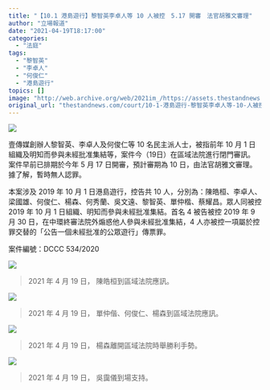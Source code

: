 ```yaml
---
title: "【10.1 港島遊行】黎智英李卓人等 10 人被控　5.17 開審　法官胡雅文審理"
author: "立場報道"
date: "2021-04-19T18:17:00"
categories:
  - "法庭"
tags:
  - "黎智英"
  - "李卓人"
  - "何俊仁"
  - "港島遊行"
topics: []
image: "http://web.archive.org/web/2021im_/https://assets.thestandnews.com/media/photos/20210419-07_aQRjs.png"
original_url: "thestandnews.com/court/10-1-港島遊行-黎智英李卓人等-10-人被控-5-17-開審-法官胡雅文審理"
---
```

![](http://web.archive.org/web/2021im_/https://assets.thestandnews.com/media/photos/20210419-07_aQRjs.png)

壹傳媒創辦人黎智英、李卓人及何俊仁等 10 名民主派人士，被指前年 10 月 1 日組織及明知而參與未經批准集結等，案件今（19日）在區域法院進行閉門審訊。案件早前已排期於今年 5 月 17 日開審，預計審期為 10 日，由法官胡雅文審理。據了解，暫時無人認罪。

本案涉及 2019 年 10 月 1 日港島遊行，控告共 10 人，分別為：陳皓桓、李卓人、梁國雄、何俊仁、楊森、何秀蘭、吳文遠、黎智英、單仲楷、蔡耀昌。眾人同被控 2019 年 10 月 1 日組織、明知而參與未經批准集結。首名 4 被告被控 2019 年 9 月 30 日，在中環終審法院外煽惑他人參與未經批准集結，4 人亦被控一項屬於控罪交替的「公告一個未經批准的公眾遊行」傳票罪。

案件編號：DCCC 534/2020

![](http://web.archive.org/web/2021im_/https://assets.thestandnews.com/media/photos/175515962_10222842401081005_8233391247549873676_n_lOu6a.jpg)
> 2021 年 4 月 19 日， 陳皓桓到區域法院應訊。

![](http://web.archive.org/web/2021im_/https://assets.thestandnews.com/media/photos/173677887_10222842399800973_4566985493482033512_n_wRAy5.jpg)
> 2021 年 4 月 19 日， 單仲偕、何俊仁、楊森到區域法院應訊。

![](http://web.archive.org/web/2021im_/https://assets.thestandnews.com/media/photos/174477540_10222842400160982_3009127588025461761_n_0x27H.jpg)
> 2021 年 4 月 19 日， 楊森離開區域法院時舉勝利手勢。

![](http://web.archive.org/web/2021im_/https://assets.thestandnews.com/media/photos/174151363_10222842399440964_2816150933514896767_n_lwf0i.jpg)
> 2021 年 4 月 19 日， 吳靄儀到場支持。